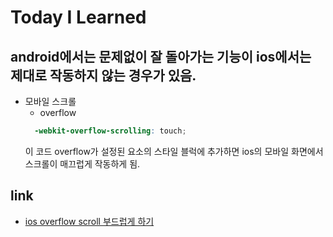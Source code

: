 # Today I Learned  
## android에서는 문제없이 잘 돌아가는 기능이 ios에서는 제대로 작동하지 않는 경우가 있음.  
  - 모바일 스크롤  
    - overflow  
    ```scss  
      -webkit-overflow-scrolling: touch;  
    ```  
    이 코드 overflow가 설정된 요소의 스타일 블럭에 추가하면 ios의 모바일 화면에서 스크롤이 매끄럽게 작동하게 됨.  

## link  
  - [ios overflow scroll 부드럽게 하기](http://squll1.tistory.com/entry/css3-ios-overflow-scroll-%EB%B6%80%EB%93%9C%EB%9F%BD%EA%B2%8C-%ED%95%98%EA%B8%B0)  
